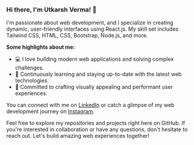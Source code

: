 ### Hi there, I'm Utkarsh Verma! 👋

I'm passionate about web development, and I specialize in creating dynamic, user-friendly interfaces using React.js. My skill set includes Tailwind CSS, HTML, CSS, Bootstrap, Node.js, and more.

**Some highlights about me:**

- 💻 I love building modern web applications and solving complex challenges.
- 🚀 Continuously learning and staying up-to-date with the latest web technologies.
- 🌟 Committed to crafting visually appealing and performant user experiences.

You can connect with me on [LinkedIn](https://www.linkedin.com/in/utkarsh-verma) or catch a glimpse of my web development journey on [Instagram](https://www.instagram.com/utkarsh_v_s_/).

Feel free to explore my repositories and projects right here on GitHub. If you're interested in collaboration or have any questions, don't hesitate to reach out. Let's build amazing web experiences together!

